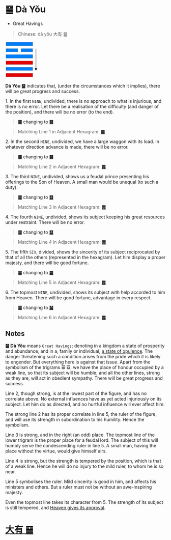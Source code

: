 # ䷍ Dà Yǒu

* Great Havings

> Chinese: dà yǒu 大有 ䷍

<a id="p-88"/>

<img src="shapes/14.10.jpg" width="101" alt="大有">

**Dà Yǒu ䷍** indicates that, (under the circumstances which it implies), there will be great progress and success.

1.<a id="14.1"/> In the first `NINE`, undivided, there is no approach to what is injurious, and there is no error. Let there be a realisation of the difficulty (and danger of the position), and there will be no error (to the end).

> **䷍** changing to [**䷱**](e9bc8eding.md)

> Matching Line 1 in Adjacent Hexagram: [**䷌**](e5908ce4babatongren.md#13.1)

2.<a id="14.2"/> In the second `NINE`, undivided, we have a large waggon with its load. In whatever direction advance is made, there will be no error.

> **䷍** changing to [**䷝**](e7a6bbli.md)

> Matching Line 2 in Adjacent Hexagram: [**䷌**](e5908ce4babatongren.md#13.2)

3.<a id="14.3"/> The third `NINE`, undivided, shows us a feudal prince presenting his offerings to the Son of Heaven. A small man would be unequal (to such a duty).

> **䷍** changing to [**䷥**](e79dbdkui.md)

> Matching Line 3 in Adjacent Hexagram: [**䷌**](e5908ce4babatongren.md#13.3)

4.<a id="14.4"/> The fourth `NINE`, undivided, shows its subject keeping his great resources under restraint. There will be no error.

> **䷍** changing to [**䷙**](e5a4a7e89384daxu.md)

> Matching Line 4 in Adjacent Hexagram: [**䷌**](e5908ce4babatongren.md#13.4)

5.<a id="14.5"/> The fifth `SIX`, divided, shows the sincerity of its subject reciprocated by that of all the others (represented in the hexagram). Let him display a proper majesty, and there will be good fortune.

> **䷍** changing to [**䷀**](e4b9beqian.md)

> Matching Line 5 in Adjacent Hexagram: [**䷌**](e5908ce4babatongren.md#13.5)

6.<a id="14.6"/> The topmost `NINE`, undivided, shows its subject with help accorded to him from Heaven. There will be good fortune, advantage in every respect.

> **䷍** changing to [**䷡**](e5a4a7e5a3aedazhuang.md)

> Matching Line 6 in Adjacent Hexagram: [**䷌**](e5908ce4babatongren.md#13.6)

## Notes

**䷍ Dà Yǒu** means `Great Havings`; denoting in a kingdom a state of prosperity and abundance, and in a, family or individual, [a state of opulence](e8b0a6qian.md#p-89). The danger threatening such a condition arises from the pride which it is likely to engender. But everything here is against that issue. Apart from the symbolism of the trigrams **☰ ☲**, we have the place of honour occupied by a weak line, so that its subject will be humble; and all the other lines, strong as they are, will act in obedient sympathy. There will be great progress and success.

Line 2, though strong, is at the lowest part of the figure, and has no correlate above. No external influences have as yet acted injuriously on its subject. Let him do as directed, and no hurtful influence will ever affect him.

The strong line 2 has its proper correlate in line 5, the ruler of the figure, and will use its strength in subordination to his humility. Hence the symbolism.

Line 3 is strong, and in the right (an odd) place. The topmost line of the lower trigram is the proper place for a feudal lord. The subject of this will humbly serve the condescending ruler in line 5. A small man, having the place without the virtue, would give himself airs.

Line 4 is strong, but the strength is tempered by the position, which is that of a weak line. Hence he will do no injury to the mild ruler, to whom he is so near.

Line 5 symbolises the ruler. Mild sincerity is good in him, and affects his ministers and others. But a ruler must not be without an awe-inspiring majesty.

Even the topmost line takes its character from 5. The strength of its subject is still tempered, and [Heaven gives its approval](https://ctext.org/dictionary.pl?if=en&id=25260).

# [大有 ䷍](e5a4a7e69c89dayou_cn.md)
